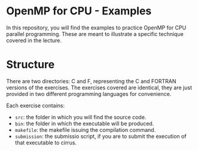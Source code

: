 # OpenMP for CPU - Examples

In this repository, you will find the examples to practice OpenMP for CPU parallel programming. These are meant to illustrate a specific technique covered in the lecture.

# Structure

There are two directories: C and F, representing the C and FORTRAN versions of the exercises. The exercises covered are identical, they are just provided in two different programming languages for convenience.

Each exercise contains:
- `src`: the folder in which you will find the source code.
- `bin`: the folder in which the executable will be produced.
- `makefile`: the makefile issuing the compilation command.
- `submission`: the submissio script, if you are to submit the execution of that executable to cirrus.
